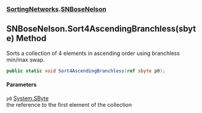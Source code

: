 ### [SortingNetworks](SortingNetworks.md 'SortingNetworks').[SNBoseNelson](SortingNetworks_SNBoseNelson.md 'SortingNetworks.SNBoseNelson')
## SNBoseNelson.Sort4AscendingBranchless(sbyte) Method
Sorts a collection of 4 elements in ascending order using branchless min/max swap.  
```csharp
public static void Sort4AscendingBranchless(ref sbyte p0);
```
#### Parameters
<a name='SortingNetworks_SNBoseNelson_Sort4AscendingBranchless(sbyte)_p0'></a>
`p0` [System.SByte](https://docs.microsoft.com/en-us/dotnet/api/System.SByte 'System.SByte')  
the reference to the first element of the collection
  
